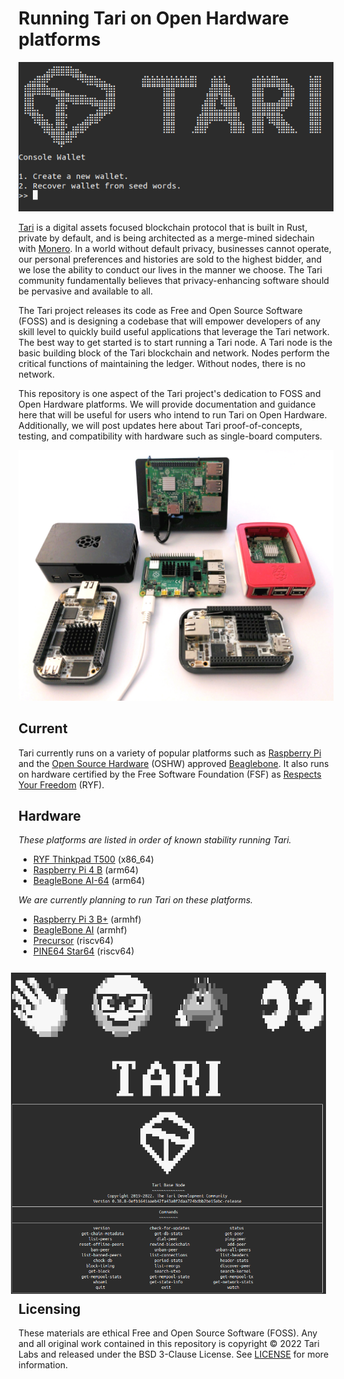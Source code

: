 # Running Tari on Open Hardware platforms

<img src="img/tari-console-wallet01.png" width="600" />

[Tari](https://tari.com) is a digital assets focused blockchain protocol that is built in Rust, private by default, and is being architected as a merge-mined sidechain with [Monero](https://monero.org). In a world without default privacy, businesses cannot operate, our personal preferences and histories are sold to the highest bidder, and we lose the ability to conduct our lives in the manner we choose. The Tari community fundamentally believes that privacy-enhancing software should be pervasive and available to all.

The Tari project releases its code as Free and Open Source Software (FOSS) and is designing a codebase that will empower developers of any skill level to quickly build useful applications that leverage the Tari network. The best way to get started is to start running a Tari node. A Tari node is the basic building block of the Tari blockchain and network. Nodes perform the critical functions of maintaining the ledger. Without nodes, there is no network.

This repository is one aspect of the Tari project's dedication to FOSS and Open Hardware platforms. We will provide documentation and guidance here that will be useful for users who intend to run Tari on Open Hardware. Additionally, we will post updates here about Tari proof-of-concepts, testing, and compatibility with hardware such as single-board computers.

<img src="img/open-hardware-devices01.jpg" width="600" />

## Current

Tari currently runs on a variety of popular platforms such as [Raspberry Pi](https://www.raspberrypi.com) and the [Open Source Hardware](https://www.oshwa.org/definition/) (OSHW) approved [Beaglebone](https://beagleboard.org/bone). It also runs on hardware certified by the Free Software Foundation (FSF) as [Respects Your Freedom](https://ryf.fsf.org) (RYF).

## Hardware 
_These platforms are listed in order of known stability running Tari._

* [RYF Thinkpad T500](fsf-ryf/FSF-RYF.md) (x86_64)
* [Raspberry Pi 4 B](raspberry-pi/Raspberry-Pi.md) (arm64)
* [BeagleBone AI-64](beaglebone/BeagleBone.md) (arm64)

_We are currently planning to run Tari on these platforms._
* [Raspberry Pi 3 B+](raspberry-pi/Raspberry-Pi.md) (armhf)
* [BeagleBone AI](beaglebone/BeagleBone.md) (armhf)
* [Precursor](risc-v/RISC-V.md) (riscv64)
* [PINE64 Star64](risc-v/RISC-V.md) (riscv64)

<img src="img/tari-base-node.png" width="600" style="float:right;text-align:right;padding:12px;" />

## Licensing

These materials are ethical Free and Open Source Software (FOSS). Any and all original work contained in this repository is copyright &copy; 2022 Tari Labs and released under the BSD 3-Clause License. See [LICENSE](LICENSE) for more information.
